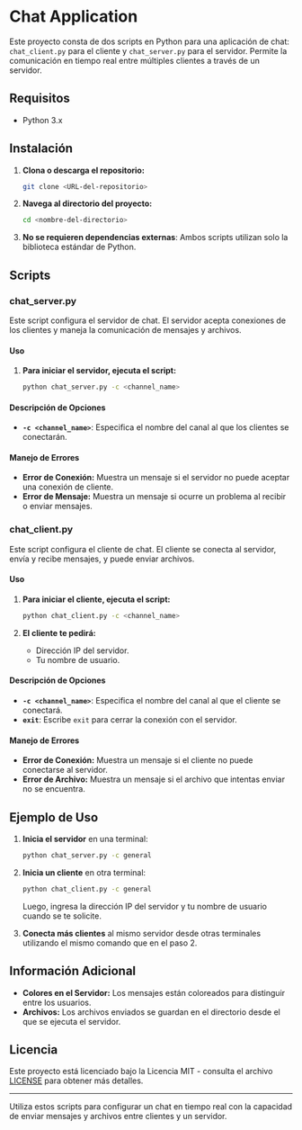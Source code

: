 # Chat Application

Este proyecto consta de dos scripts en Python para una aplicación de chat: `chat_client.py` para el cliente y `chat_server.py` para el servidor. Permite la comunicación en tiempo real entre múltiples clientes a través de un servidor.

## Requisitos

- Python 3.x

## Instalación

1. **Clona o descarga el repositorio:**

    ```bash
    git clone <URL-del-repositorio>
    ```

2. **Navega al directorio del proyecto:**

    ```bash
    cd <nombre-del-directorio>
    ```

3. **No se requieren dependencias externas**: Ambos scripts utilizan solo la biblioteca estándar de Python.

## Scripts

### chat_server.py

Este script configura el servidor de chat. El servidor acepta conexiones de los clientes y maneja la comunicación de mensajes y archivos.

#### Uso

1. **Para iniciar el servidor, ejecuta el script:**

    ```bash
    python chat_server.py -c <channel_name>
    ```

#### Descripción de Opciones

- **`-c <channel_name>`**: Especifica el nombre del canal al que los clientes se conectarán.

#### Manejo de Errores

- **Error de Conexión:** Muestra un mensaje si el servidor no puede aceptar una conexión de cliente.
- **Error de Mensaje:** Muestra un mensaje si ocurre un problema al recibir o enviar mensajes.

### chat_client.py

Este script configura el cliente de chat. El cliente se conecta al servidor, envía y recibe mensajes, y puede enviar archivos.

#### Uso

1. **Para iniciar el cliente, ejecuta el script:**

    ```bash
    python chat_client.py -c <channel_name>
    ```

2. **El cliente te pedirá:**
   - Dirección IP del servidor.
   - Tu nombre de usuario.

#### Descripción de Opciones

- **`-c <channel_name>`**: Especifica el nombre del canal al que el cliente se conectará.
- **`exit`**: Escribe `exit` para cerrar la conexión con el servidor.

#### Manejo de Errores

- **Error de Conexión:** Muestra un mensaje si el cliente no puede conectarse al servidor.
- **Error de Archivo:** Muestra un mensaje si el archivo que intentas enviar no se encuentra.

## Ejemplo de Uso

1. **Inicia el servidor** en una terminal:

    ```bash
    python chat_server.py -c general
    ```

2. **Inicia un cliente** en otra terminal:

    ```bash
    python chat_client.py -c general
    ```

    Luego, ingresa la dirección IP del servidor y tu nombre de usuario cuando se te solicite.

3. **Conecta más clientes** al mismo servidor desde otras terminales utilizando el mismo comando que en el paso 2.

## Información Adicional

- **Colores en el Servidor:** Los mensajes están coloreados para distinguir entre los usuarios.
- **Archivos:** Los archivos enviados se guardan en el directorio desde el que se ejecuta el servidor.

## Licencia

Este proyecto está licenciado bajo la Licencia MIT - consulta el archivo [LICENSE](LICENSE) para obtener más detalles.

---

Utiliza estos scripts para configurar un chat en tiempo real con la capacidad de enviar mensajes y archivos entre clientes y un servidor.
